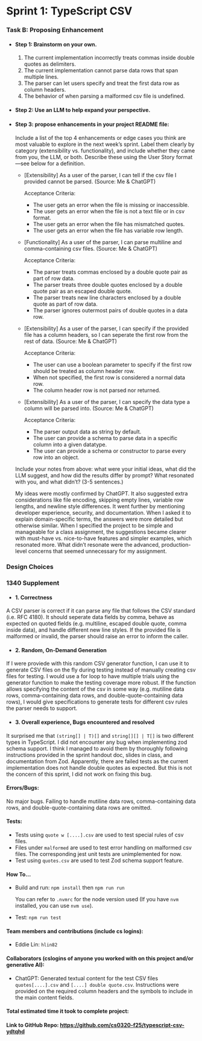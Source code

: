 # Sprint 1: TypeScript CSV

### Task B: Proposing Enhancement

- #### Step 1: Brainstorm on your own.

    1. The current implementation incorrectly treats commas inside double quotes as delimiters.
    2. The current implementation cannot parse data rows that span multiple lines.
    3. The parser can let users specify and treat the first data row as column headers.
    4. The behavior of when parsing a malformed csv file is undefined.

- #### Step 2: Use an LLM to help expand your perspective.

- #### Step 3: propose enhancements in your project README ﬁle:

    Include a list of the top 4 enhancements or edge cases you think are most valuable to explore in the next week’s sprint. Label them clearly by category (extensibility vs. functionality), and include whether they came from you, the LLM, or both. Describe these using the User Story format—see below for a definition. 

    - \[Extensibility\] As a user of the parser, I can tell if the csv file I provided cannot be parsed. (Source: Me & ChatGPT)

        Acceptance Criteria:
        - The user gets an error when the file is missing or inaccessible.
        - The user gets an error when the file is not a text file or in csv format.
        - The user gets an error when the file has mismatched quotes.
        - The user gets an error when the file has variable row length.
    
    - \[Functionality\] As a user of the parser, I can parse multiline and comma-containing csv files. (Source: Me & ChatGPT)

        Acceptance Criteria:
        - The parser treats commas enclosed by a double quote pair as part of row data.
        - The parser treats three double quotes enclosed by a double quote pair as an escaped double quote.
        - The parser treats new line characters enclosed by a double quote as part of row data.
        - The parser ignores outermost pairs of double quotes in a data row.
    
    - \[Extensibility\] As a user of the parser, I can specify if the provided file has a column headers, so I can seperate the first row from the rest of data. (Source: Me & ChatGPT)

        Acceptance Criteria:
        - The user can use a boolean parameter to specify if the first row should be treated as column header row.
        - When not specified, the first row is considered a normal data row.
        - The column header row is not parsed nor returned.
    
    - \[Extensibility\] As a user of the parser, I can specify the data type a column will be parsed into. (Source: Me & ChatGPT)

        Acceptance Criteria:
        - The parser output data as string by default.
        - The user can provide a schema to parse data in a specific column into a given datatype.
        - The user can provide a schema or constructor to parse every row into an object.

    Include your notes from above: what were your initial ideas, what did the LLM suggest, and how did the results differ by prompt? What resonated with you, and what didn’t? (3-5 sentences.) 

    My ideas were mostly confirmed by ChatGPT. It also suggested extra considerations like file encoding, skipping empty lines, variable row lengths, and newline style differences. It went further by mentioning developer experience, security, and documentation. When I asked it to explain domain-specific terms, the answers were more detailed but otherwise similar. When I specified the project to be simple and manageable for a class assignment, the suggestions became clearer with must-have vs. nice-to-have features and simpler examples, which resonated more. What didn’t resonate were the advanced, production-level concerns that seemed unnecessary for my assignment.

### Design Choices

### 1340 Supplement



- #### 1. Correctness

A CSV parser is correct if it can parse any file that follows the CSV standard (i.e. RFC 4180). It should seperate data fields by comma, behave as expected on quoted fields (e.g. multiline, escaped double quote, comma inside data), and handle different new line styles. If the provided file is malformed or invalid, the parser should raise an error to inform the caller.

- #### 2. Random, On-Demand Generation

If I were proviede with this random CSV generator function, I can use it to generate CSV files on the fly during testing instead of manually creating csv files for testing. I would use a for loop to have multiple trials using the generator function to make the testing coverage more robust. If the function allows specifying the content of the csv in some way (e.g. mutiline data rows, comma-containing data rows, and double-quote-containing data rows), I would give specifications to generate tests for different csv rules the parser needs to support.

- #### 3. Overall experience, Bugs encountered and resolved

It surprised me that `(string[] | T)[]` and `string[][] | T[]` is two different types in TypeScript. I did not encounter any bug when implementing zod schema support. I think I managed to avoid them by thoroughly following instructions provided in the sprint handout doc, slides in class, and documentation from Zod. Apparently, there are failed tests as the current implementation does not handle double quotes as expected. But this is not the concern of this sprint, I did not work on fixing this bug.

#### Errors/Bugs: 

No major bugs. Failing to handle mutiline data rows, comma-containing data rows, and double-quote-containing data rows are omitted.

#### Tests:

- Tests using `quote w [....].csv` are used to test special rules of csv files.
- Files under `malformed` are used to test error handling on malformed csv files. The corresponding jest unit tests are unimplemented for now.
- Test using `quotes.csv` are used to test Zod schema support feature.

#### How To…

- Build and run: `npm install` then `npm run run`

    You can refer to `.nvmrc` for the node version used (If you have `nvm` installed, you can use `nvm use`).

- Test: `npm run test`

#### Team members and contributions (include cs logins):
- Eddie Lin: `hlin82`

#### Collaborators (cslogins of anyone you worked with on this project and/or generative AI):
- ChatGPT: Generated textual content for the test CSV files `quotes[....].csv` and `[....] double quote.csv`. Instructions were provided on the required column headers and the symbols to include in the main content fields.

#### Total estimated time it took to complete project:
#### Link to GitHub Repo: https://github.com/cs0320-f25/typescript-csv-ydtqhd
